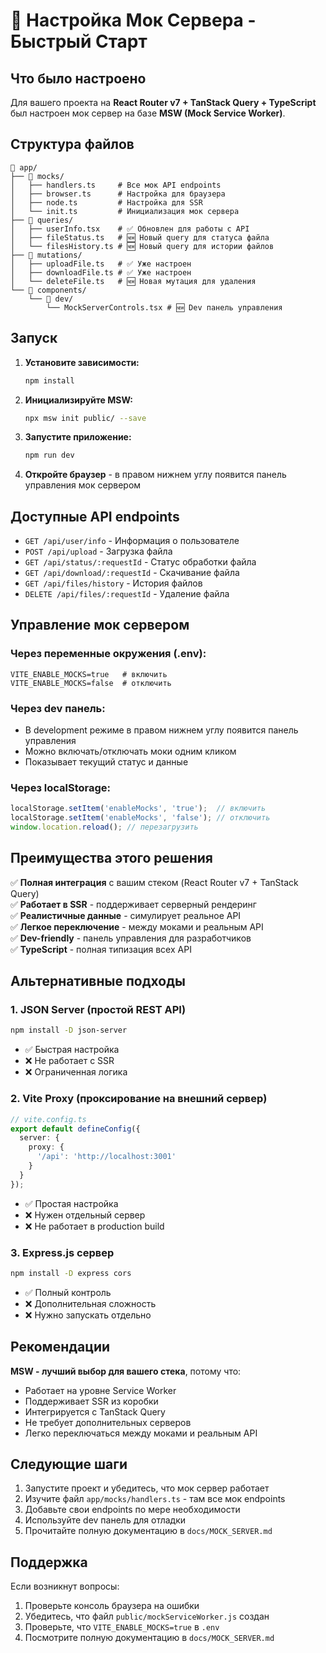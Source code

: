 # 🚀 Настройка Мок Сервера - Быстрый Старт

## Что было настроено

Для вашего проекта на **React Router v7 + TanStack Query + TypeScript** был настроен мок сервер на базе **MSW (Mock Service Worker)**.

## Структура файлов

```
📁 app/
├── 📁 mocks/
│   ├── handlers.ts     # Все мок API endpoints
│   ├── browser.ts      # Настройка для браузера
│   ├── node.ts         # Настройка для SSR
│   └── init.ts         # Инициализация мок сервера
├── 📁 queries/
│   ├── userInfo.tsx    # ✅ Обновлен для работы с API
│   ├── fileStatus.ts   # 🆕 Новый query для статуса файла
│   └── filesHistory.ts # 🆕 Новый query для истории файлов
├── 📁 mutations/
│   ├── uploadFile.ts   # ✅ Уже настроен
│   ├── downloadFile.ts # ✅ Уже настроен
│   └── deleteFile.ts   # 🆕 Новая мутация для удаления
└── 📁 components/
    └── 📁 dev/
        └── MockServerControls.tsx # 🆕 Dev панель управления
```

## Запуск

1. **Установите зависимости:**
   ```bash
   npm install
   ```

2. **Инициализируйте MSW:**
   ```bash
   npx msw init public/ --save
   ```

3. **Запустите приложение:**
   ```bash
   npm run dev
   ```

4. **Откройте браузер** - в правом нижнем углу появится панель управления мок сервером

## Доступные API endpoints

- `GET /api/user/info` - Информация о пользователе
- `POST /api/upload` - Загрузка файла
- `GET /api/status/:requestId` - Статус обработки файла
- `GET /api/download/:requestId` - Скачивание файла
- `GET /api/files/history` - История файлов
- `DELETE /api/files/:requestId` - Удаление файла

## Управление мок сервером

### Через переменные окружения (.env):
```env
VITE_ENABLE_MOCKS=true   # включить
VITE_ENABLE_MOCKS=false  # отключить
```

### Через dev панель:
- В development режиме в правом нижнем углу появится панель управления
- Можно включать/отключать моки одним кликом
- Показывает текущий статус и данные

### Через localStorage:
```javascript
localStorage.setItem('enableMocks', 'true');  // включить
localStorage.setItem('enableMocks', 'false'); // отключить
window.location.reload(); // перезагрузить
```

## Преимущества этого решения

✅ **Полная интеграция** с вашим стеком (React Router v7 + TanStack Query)  
✅ **Работает в SSR** - поддерживает серверный рендеринг  
✅ **Реалистичные данные** - симулирует реальное API  
✅ **Легкое переключение** - между моками и реальным API  
✅ **Dev-friendly** - панель управления для разработчиков  
✅ **TypeScript** - полная типизация всех API  

## Альтернативные подходы

### 1. JSON Server (простой REST API)
```bash
npm install -D json-server
```
- ✅ Быстрая настройка
- ❌ Не работает с SSR
- ❌ Ограниченная логика

### 2. Vite Proxy (проксирование на внешний сервер)
```typescript
// vite.config.ts
export default defineConfig({
  server: {
    proxy: {
      '/api': 'http://localhost:3001'
    }
  }
});
```
- ✅ Простая настройка
- ❌ Нужен отдельный сервер
- ❌ Не работает в production build

### 3. Express.js сервер
```bash
npm install -D express cors
```
- ✅ Полный контроль
- ❌ Дополнительная сложность
- ❌ Нужно запускать отдельно

## Рекомендации

**MSW - лучший выбор для вашего стека**, потому что:
- Работает на уровне Service Worker
- Поддерживает SSR из коробки
- Интегрируется с TanStack Query
- Не требует дополнительных серверов
- Легко переключаться между моками и реальным API

## Следующие шаги

1. Запустите проект и убедитесь, что мок сервер работает
2. Изучите файл `app/mocks/handlers.ts` - там все мок endpoints
3. Добавьте свои endpoints по мере необходимости
4. Используйте dev панель для отладки
5. Прочитайте полную документацию в `docs/MOCK_SERVER.md`

## Поддержка

Если возникнут вопросы:
1. Проверьте консоль браузера на ошибки
2. Убедитесь, что файл `public/mockServiceWorker.js` создан
3. Проверьте, что `VITE_ENABLE_MOCKS=true` в `.env`
4. Посмотрите полную документацию в `docs/MOCK_SERVER.md`